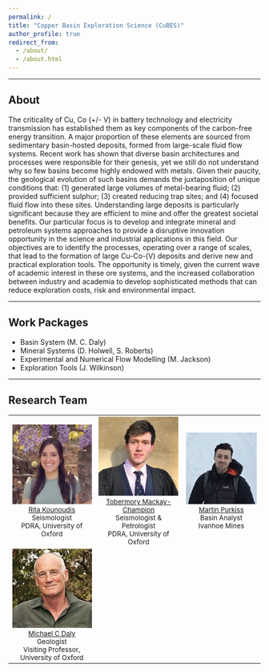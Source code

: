 ```yaml
---
permalink: /
title: "Copper Basin Exploration Science (CuBES)"
author_profile: true
redirect_from: 
  - /about/
  - /about.html
---
```


---
## About
The criticality of Cu, Co (+/- V) in battery technology and electricity transmission has established them as key components of the carbon-free energy transition. A major proportion of these elements are sourced from sedimentary basin-hosted deposits, formed from large-scale fluid flow systems. Recent work has shown that diverse basin architectures and processes were responsible for their genesis, yet we still do not understand why so few basins become highly endowed with metals. Given their paucity, the geological evolution of such basins demands the juxtaposition of unique conditions that: (1) generated large volumes of metal-bearing fluid; (2) provided sufficient sulphur; (3) created reducing trap sites; and (4) focused fluid flow into these sites. Understanding large deposits is particularly significant because they are efficient to mine and offer the greatest societal benefits.
Our particular focus is to develop and integrate mineral and petroleum systems approaches to provide a disruptive innovation opportunity in the science and industrial applications in this field. Our objectives are to identify the processes, operating over a range of scales, that lead to the formation of large Cu-Co-(V) deposits and derive new and practical exploration tools. The opportunity is timely, given the current wave of academic interest in these ore systems, and the increased collaboration between industry and academia to develop sophisticated methods that can reduce exploration costs, risk and environmental impact.

---
## Work Packages
- Basin System (M. C. Daly)
- Mineral Systems (D. Holwell, S. Roberts)
- Experimental and Numerical Flow Modelling (M. Jackson)
- Exploration Tools (J. Wilkinson)

---
## Research Team
<table style="width:100%; text-align:center; font-size: 95%;">
  <tr>
    <td>
      <img width="256" src="images/profiles/RitaK.png"><br>
      <a href="https://rita-seismo.github.io">Rita Kounoudis</a><br>
      Seismologist<br>
      PDRA, University of Oxford
    </td>
    <td>
      <img width="256" src="images/profiles/TMC.png"><br>
      <a href="https://tmackay-champion.github.io">Tobermory Mackay-Champion</a><br>
      Seismologist & Petrologist<br>
      PDRA, University of Oxford
    </td>
    <td>
      <img width="256" src="images/profiles/MPurkiss.png"><br>
      <a href="https://uk.linkedin.com/in/martin-purkiss">Martin Purkiss</a><br>
      Basin Analyst<br>
      Ivanhoe Mines
    </td>
  </tr>
  <tr>
    <td>
      <img width="256" src="images/profiles/MDaly.png"><br>
      <a href="https://michaelcdaly.weebly.com/">Michael C Daly</a><br>
      Geologist<br>
      Visiting Professor, University of Oxford
    </td>
  </tr>
</table>


